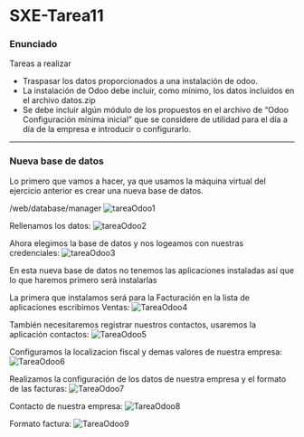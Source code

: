 # SXE-Tarea11

 ### Enunciado
Tareas a realizar
- Traspasar los datos proporcionados a una instalación de odoo.
- La instalación de Odoo debe incluir, como mínimo, los datos incluidos en el
archivo datos.zip
- Se debe incluir algún módulo de los propuestos en el archivo de “Odoo
Configuración mínima inicial” que se considere de utilidad para el día a día de la
empresa e introducir o configurarlo.

----------------------------------------

### Nueva base de datos

Lo primero que vamos a hacer, ya que usamos la máquina virtual del ejercicio anterior es crear una nueva base de datos.

/web/database/manager
![tareaOdoo1](https://github.com/user-attachments/assets/e9cdf5a9-07f6-46ae-9134-b9088b92ffa9)

Rellenamos los datos:
![tareaOdoo2](https://github.com/user-attachments/assets/30cc823f-192b-474f-8c70-53a51e119634)

Ahora elegimos la base de datos y nos logeamos con nuestras credenciales:
![tareaOdoo3](https://github.com/user-attachments/assets/8991a1a8-da11-48c1-b2e1-a0c8426be5a3)

En esta nueva base de datos no tenemos las aplicaciones instaladas así que lo que haremos primero será instalarlas

La primera que instalamos será para la Facturación en la lista de aplicaciones escribimos Ventas:
![TareaOdoo4](https://github.com/user-attachments/assets/a48cedbd-1ac0-4cc3-9146-c8143cbee326)

También necesitaremos registrar nuestros contactos, usaremos la aplicación contactos:
![TareaOdoo5](https://github.com/user-attachments/assets/ab64b934-9ab3-4eb8-9d16-8cc5e3a2a7ff)

Configuramos la localizacion fiscal y demas valores de nuestra empresa:
![TareaOdoo6](https://github.com/user-attachments/assets/901239c5-a768-42fd-acd0-e970af1377b3)

Realizamos la configuración de los datos de nuestra empresa y el formato de las facturas:
![TareaOdoo7](https://github.com/user-attachments/assets/f765fb54-f65a-4cc8-86f3-a8ac6fdb3b92)

Contacto de nuestra empresa:
![TareaOdoo8](https://github.com/user-attachments/assets/683115b9-d617-4222-beca-7c26144bd91a)

Formato factura:
![TareaOdoo9](https://github.com/user-attachments/assets/a145f0fe-1f28-4dc0-aac1-8463ebfda00c)








###


###























